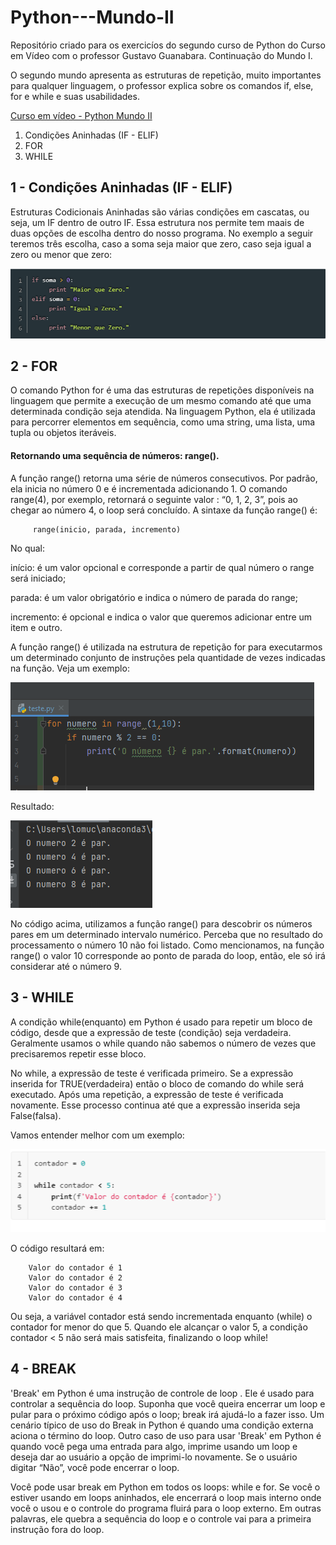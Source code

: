 # Python---Mundo-II
Repositório criado para os exercicíos do segundo curso de Python do Curso em Vídeo com o professor Gustavo Guanabara.
Continuação do Mundo I.

O segundo mundo apresenta as estruturas de repetição, muito importantes para qualquer linguagem, o professor explica sobre os comandos if, else, for e while e suas usabilidades. 
 
 [Curso em vídeo - Python Mundo II](https://www.youtube.com/watch?v=nJkVHusJp6E&list=PLHz_AreHm4dk_nZHmxxf_J0WRAqy5Czye)
 
 1. Condições Aninhadas (IF - ELIF)
 2. FOR 
 3. WHILE 
 
 ## 1 - Condições Aninhadas (IF - ELIF)

Estruturas Codicionais Aninhadas são várias condições em cascatas, ou seja, um IF dentro de outro IF. Essa estrutura nos permite tem maais de duas opções de escolha dentro do nosso programa. No exemplo a seguir teremos três escolha, caso a soma seja maior que zero, caso seja igual a zero ou menor que zero:

![](imagens/elif.png)

## 2 - FOR

O comando Python for é uma das estruturas de repetições disponíveis na linguagem que permite a execução de um mesmo comando até que uma determinada condição seja atendida. Na linguagem Python, ela é utilizada para percorrer elementos em sequência, como uma string, uma lista, uma tupla ou objetos iteráveis. 

#### Retornando uma sequência de números: range().

A função range() retorna uma série de números consecutivos. Por padrão, ela inicia no número 0 e é incrementada adicionando 1. O comando range(4), por exemplo, retornará o seguinte valor : “0, 1, 2, 3”, pois ao chegar ao número 4, o loop será concluído. A sintaxe da função range() é:

         range(inicio, parada, incremento)
   
No qual:

início: é um valor opcional e corresponde a partir de qual número o range será iniciado;

parada: é um valor obrigatório e indica o número de parada do range;

incremento: é opcional e indica o valor que queremos adicionar entre um item e outro.   

A função range() é utilizada na estrutura de repetição for para executarmos um determinado conjunto de instruções pela quantidade de vezes indicadas na função. Veja um exemplo:

![](imagens/range.png)

Resultado:

![](imagens/result_range.png)

No código acima, utilizamos a função range() para descobrir os números pares em um determinado intervalo numérico. Perceba que no resultado do processamento o número 10 não foi listado. Como mencionamos, na função range() o valor 10 corresponde ao ponto de parada do loop, então, ele só irá considerar até o número 9.
   
## 3 - WHILE

A condição while(enquanto) em Python é usado para repetir um bloco de código, desde que a expressão de teste (condição) seja verdadeira. Geralmente usamos o while quando não sabemos o número de vezes que precisaremos repetir esse bloco.

No while, a expressão de teste é verificada primeiro. Se a expressão inserida for TRUE(verdadeira) então o bloco de comando do while será executado. Após uma repetição, a expressão de teste é verificada novamente. Esse processo continua até que a expressão inserida seja False(falsa).

Vamos entender melhor com um exemplo:

![](imagens/while.png)

O código resultará em:
       
        Valor do contador é 1
        Valor do contador é 2
        Valor do contador é 3
        Valor do contador é 4
        
Ou seja, a variável contador está sendo incrementada enquanto (while) o contador for menor do que 5. Quando ele alcançar o valor 5, a condição contador < 5 não será mais satisfeita, finalizando o loop while!      
        
## 4 - BREAK

'Break' em Python é uma instrução de controle de loop . Ele é usado para controlar a sequência do loop. Suponha que você queira encerrar um loop e pular para o próximo código após o loop; break irá ajudá-lo a fazer isso. Um cenário típico de uso do Break in Python é quando uma condição externa aciona o término do loop. Outro caso de uso para usar 'Break' em Python é quando você pega uma entrada para algo, imprime usando um loop e deseja dar ao usuário a opção de imprimi-lo novamente. Se o usuário digitar “Não”, você pode encerrar o loop.

Você pode usar break em Python em todos os loops: while e for. Se você o estiver usando em loops aninhados, ele encerrará o loop mais interno onde você o usou e o controle do programa fluirá para o loop externo. Em outras palavras, ele quebra a sequência do loop e o controle vai para a primeira instrução fora do loop.
